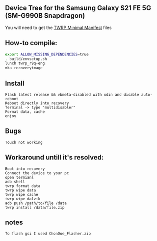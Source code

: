 ## Device Tree for the Samsung Galaxy S21 FE 5G (SM-G990B Snapdragon)
You will need to get the [TWRP Minimal Manifest](https://github.com/minimal-manifest-twrp/platform_manifest_twrp_aosp) files

## How-to compile:

```sh
export ALLOW_MISSING_DEPENDENCIES=true
. build/envsetup.sh
lunch twrp_r9q-eng
mka recoveryimage
```

## Install

```
Flash latest release && vbmeta-disabled with odin and disable auto-reboot
Reboot directly into recovery
Terminal -> type "multidisabler"
Format data, cache
enjoy
```

## Bugs

```
Touch not working
```

## Workaround untill it's resolved:

```
Boot into recovery
Connect the device to your pc
open termianl
adb shell
twrp format data
twrp wipe data
twrp wipe cache
twrp wipe dalvik
adb push /path/to/file /data
twrp install /data/file.zip
```

## notes

```
To flash gsi I used ChonDoe_Flasher.zip
```